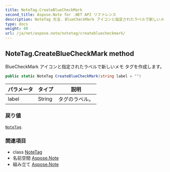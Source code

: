 ```yaml
---
title: NoteTag.CreateBlueCheckMark
second_title: Aspose.Note for .NET API リファレンス
description: NoteTag 方法. BlueCheckMark アイコンと指定されたラベルで新しいメモ タグを作成します
type: docs
weight: 40
url: /ja/net/aspose.note/notetag/createbluecheckmark/
---
```

## NoteTag.CreateBlueCheckMark method

BlueCheckMark アイコンと指定されたラベルで新しいメモ タグを作成します。

```csharp
public static NoteTag CreateBlueCheckMark(string label = "")
```

| パラメータ | タイプ | 説明 |
| --- | --- | --- |
| label | String | タグのラベル。 |

### 戻り値

[`NoteTag`](../).

### 関連項目

* class [NoteTag](../)
* 名前空間 [Aspose.Note](../../notetag/)
* 組み立て [Aspose.Note](../../../)


